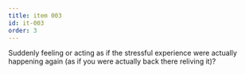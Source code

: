 ```yaml
---
title: item 003
id: it-003
order: 3
---
```

Suddenly feeling or acting as if the stressful experience were actually happening again (as if you were actually back there reliving it)?